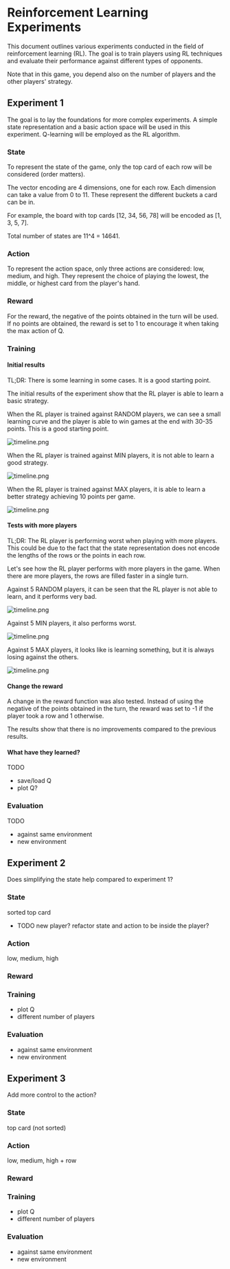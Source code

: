 # Reinforcement Learning Experiments

This document outlines various experiments conducted in the field of reinforcement learning (RL). 
The goal is to train players using RL techniques and evaluate their performance against different types of opponents.

Note that in this game, you depend also on the number of players and the other players' strategy.

## Experiment 1

The goal is to lay the foundations for more complex experiments.
A simple state representation and a basic action space will be used in this experiment.
Q-learning will be employed as the RL algorithm.

### State

To represent the state of the game, only the top card of each row will be considered (order matters).

The vector encoding are 4 dimensions, one for each row.
Each dimension can take a value from 0 to 11. 
These represent the different buckets a card can be in.

For example, the board with top cards [12, 34, 56, 78] will be encoded as [1, 3, 5, 7].

Total number of states are 11^4 = 14641.

### Action

To represent the action space, only three actions are considered: low, medium, and high.
They represent the choice of playing the lowest, the middle, or highest card from the player's hand.

### Reward

For the reward, the negative of the points obtained in the turn will be used.
If no points are obtained, the reward is set to 1 to encourage it when taking the max action of Q. 

### Training

#### Initial results

TL;DR: There is some learning in some cases. It is a good starting point.

The initial results of the experiment show that the RL player is able to learn a basic strategy.

When the RL player is trained against RANDOM players, 
we can see a small learning curve and the player is able to win games at the end with 30-35 points.
This is a good starting point.

![timeline.png](experiment_1/8-random_2-rl_1/timeline.png)

When the RL player is trained against MIN players, it is not able to learn a good strategy.

![timeline.png](experiment_1/9-min_2-rl_1/timeline.png)

When the RL player is trained against MAX players, it is able to learn a better strategy achieving 10 points per game.

![timeline.png](experiment_1/10-max_2-rl_1/timeline.png)

#### Tests with more players

TL;DR: The RL player is performing worst when playing with more players. 
This could be due to the fact that the state representation does not encode the lengths of the rows
or the points in each row.

Let's see how the RL player performs with more players in the game. 
When there are more players, the rows are filled faster in a single turn.

Against 5 RANDOM players, it can be seen that the RL player is not able to learn, and it performs very bad.

![timeline.png](experiment_1/11-random_5-rl_1/timeline.png)

Against 5 MIN players, it also performs worst.

![timeline.png](experiment_1/12-min_5-rl_1/timeline.png)

Against 5 MAX players, it looks like is learning something, but it is always losing against the others.

![timeline.png](experiment_1/13-max_5-rl_1/timeline.png)

#### Change the reward

A change in the reward function was also tested.
Instead of using the negative of the points obtained in the turn,
the reward was set to -1 if the player took a row and 1 otherwise.

The results show that there is no improvements compared to the previous results.

#### What have they learned?
TODO
- save/load Q
- plot Q?

### Evaluation
TODO
- against same environment
- new environment

## Experiment 2

Does simplifying the state help compared to experiment 1?

### State

sorted top card
- TODO new player? refactor state and action to be inside the player?

### Action

low, medium, high

### Reward

### Training

- plot Q
- different number of players

### Evaluation

- against same environment
- new environment

## Experiment 3

Add more control to the action?

### State

top card (not sorted)

### Action

low, medium, high + row

### Reward

### Training

- plot Q
- different number of players

### Evaluation

- against same environment
- new environment